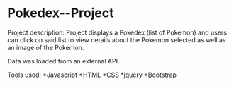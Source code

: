 # Pokedex--Project


 Project description: Project displays a Pokedex (list of Pokemon) and users can click on said list to view details about the Pokemon selected as well as an image of the Pokemon.

 Data was loaded from an external API.

 Tools used:
 *Javascript
 *HTML
 *CSS
 *jquery
 *Bootstrap
